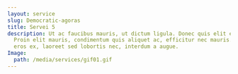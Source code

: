 ```yaml
---
layout: service
slug: Democratic-agoras
title: Servei 5
description: Ut ac faucibus mauris, ut dictum ligula. Donec quis elit elit.
  Proin elit mauris, condimentum quis aliquet ac, efficitur nec mauris. Quisque
  eros ex, laoreet sed lobortis nec, interdum a augue.
Image:
  path: /media/services/gif01.gif
---
```

